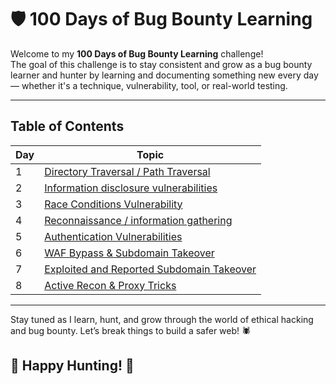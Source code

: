 # 🛡️ 100 Days of Bug Bounty Learning

Welcome to my **100 Days of Bug Bounty Learning** challenge!  
The goal of this challenge is to stay consistent and grow as a bug bounty learner and hunter by learning and documenting something new every day — whether it's a technique, vulnerability, tool, or real-world testing.


---

## Table of Contents

| Day | Topic |
|-----|-------|
|  1  | [Directory Traversal / Path Traversal](./Days/day01.md)                 |
|  2  | [Information disclosure vulnerabilities](./Days/day02.md)               |
|  3  | [Race Conditions Vulnerability](./Days/day03.md)                        |
|  4  | [Reconnaissance / information gathering](./Days/day04.md)               |
|  5  | [Authentication Vulnerabilities](./Days/day05.md)                       |
|  6  | [WAF Bypass & Subdomain Takeover](./Days/day06.md)                      |
|  7  | [Exploited and Reported Subdomain Takeover](./Days/day07.md)            |
|  8  | [Active Recon & Proxy Tricks](./Days/day08.md)                          |



---

Stay tuned as I learn, hunt, and grow through the world of ethical hacking and bug bounty. Let’s break things to build a safer web! 🕷️

## 🎯 Happy Hunting! 👾